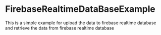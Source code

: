 # FirebaseRealtimeDataBaseExample
This is a simple example for upload the data to firebase realtime database and retrieve the data from firebase realtime database
